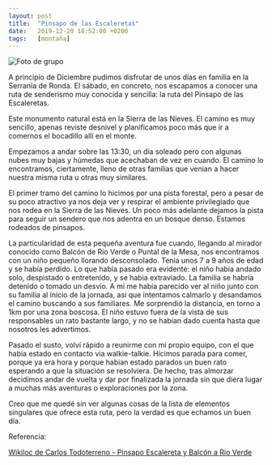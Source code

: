 ```yaml
---
layout: post
title:  "Pinsapo de las Escaleretas"
date:   2019-12-20 18:52:00 +0200
tags:	[montaña]
---
```


![Foto de grupo][gif]

A principio de Diciembre pudimos disfrutar de unos días en familia en la
Serranía de Ronda. El sábado, en concreto, nos escapamos a conocer una ruta
de senderismo muy conocida y sencilla: la ruta del Pinsapo de las Escaleretas.

Este monumento natural está en la Sierra de las Nieves. El camino es muy
sencillo, apenas reviste desnivel y planificamos poco más que ir a comernos
el bocadillo allí en el monte.

<!--more-->

Empezamos a andar sobre las 13:30, un día soleado pero con algunas nubes muy
bajas y húmedas que acechaban de vez en cuando. El camino lo encontramos,
ciertamente, lleno de otras familias que venian a hacer nuestra misma ruta u
otras muy similares.

El primer tramo del camino lo hicimos por una pista forestal, pero a pesar de
su poco atractivo ya nos deja ver y respirar el ambiente privilegiado que nos
rodea en la Sierra de las Nieves. Un poco más adelante dejamos la pista para
seguir un sendero que nos adentra en un bosque denso. Estamos rodeados de
pinsapos.

La particularidad de esta pequeña aventura fue cuando, llegando al mirador
conocido como Balcón de Rio Verde o Puntal de la Mesa, nos encontramos con un
niño pequeño llorando desconsolado. Tenia unos 7 a 9 años de edad y se había
perdido. Lo que había pasado era evidente: el niño había andado solo,
despistado o entretenido, y se habia extraviado. La familia se habría detenido
o tomado un desvio. A mi me había parecido ver al niño junto con su familia al
inicio de la jornada, así que intentamos calmarlo y desandamos el camino
buscando a sus familiares. Me sorprendió la distancia, en torno a 1km por una
zona boscosa. El niño estuvo fuera de la vista de sus responsables un rato
bastante largo, y no se habian dado cuenta hasta que nosotros les advertimos.

Pasado el susto, volví rápido a reunirme con mi propio equipo, con el que había
estado en contacto via walkie-talkie. Hicimos parada para comer, porque ya era
hora y porque habian estado parados un buen rato esperando a que la situación
se resolviera. De hecho, tras almorzar decidimos andar de vuelta y dar por
finalizada la jornada sin que diera lugar a muchas más aventuras o
exploraciones por la zona.

Creo que me quedé sin ver algunas cosas de la lista de elementos singulares que
ofrece esta ruta, pero la verdad es que echamos un buen día.

Referencia:

[Wikiloc de Carlos Todoterreno - Pinsapo Escalereta y Balcón a Rio Verde][wikiloc]

[wikiloc]:	https://es.wikiloc.com/wikiloc/rutas-senderismo/pinsapo-escalereta-y-balcon-a-rio-verde-parauta-malaga-20-01-2018-22141218
[gif]:		{{site.url}}/assets/20191220-escaleretas.gif
